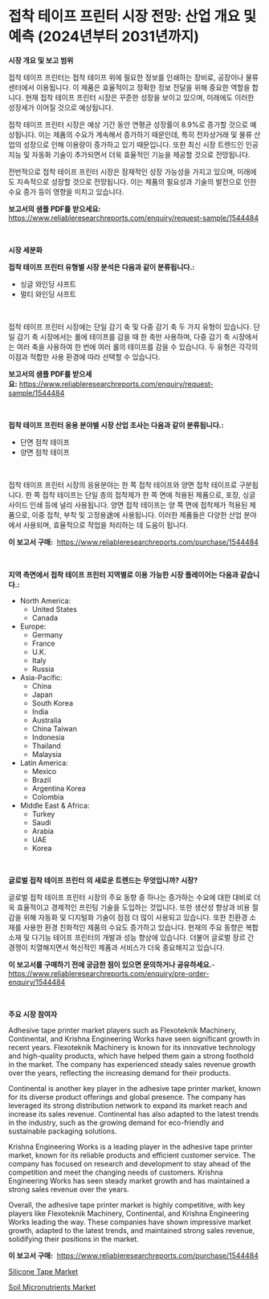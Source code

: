 <p><h1>접착 테이프 프린터 시장 전망: 산업 개요 및 예측 (2024년부터 2031년까지)</h1></p><p><strong>시장 개요 및 보고 범위</strong></p>
<p><p>접착 테이프 프린터는 접착 테이프 위에 필요한 정보를 인쇄하는 장비로, 공장이나 물류센터에서 이용됩니다. 이 제품은 효율적이고 정확한 정보 전달을 위해 중요한 역할을 합니다. 현재 접착 테이프 프린터 시장은 꾸준한 성장을 보이고 있으며, 미래에도 이러한 성장세가 이어질 것으로 예상됩니다. </p><p>접착 테이프 프린터 시장은 예상 기간 동안 연평균 성장률이 8.9%로 증가할 것으로 예상됩니다. 이는 제품의 수요가 계속해서 증가하기 때문인데, 특히 전자상거래 및 물류 산업의 성장으로 인해 이용량이 증가하고 있기 때문입니다. 또한 최신 시장 트렌드인 인공지능 및 자동화 기술이 추가되면서 더욱 효율적인 기능을 제공할 것으로 전망됩니다. </p><p>전반적으로 접착 테이프 프린터 시장은 잠재적인 성장 가능성을 가지고 있으며, 미래에도 지속적으로 성장할 것으로 전망됩니다. 이는 제품의 필요성과 기술의 발전으로 인한 수요 증가 등이 영향을 미치고 있습니다.</p></p>
<p><strong>보고서의 샘플 PDF를 받으세요:</strong> <a href="https://www.reliableresearchreports.com/enquiry/request-sample/1544484">https://www.reliableresearchreports.com/enquiry/request-sample/1544484</a></p>
<p>&nbsp;</p>
<p><strong>시장 세분화</strong></p>
<p><strong>접착 테이프 프린터 유형별 시장 분석은 다음과 같이 분류됩니다.:</strong></p>
<p><ul><li>싱글 와인딩 샤프트</li><li>멀티 와인딩 샤프트</li></ul></p>
<p>&nbsp;</p>
<p><p>접착 테이프 프린터 시장에는 단일 감기 축 및 다중 감기 축 두 가지 유형이 있습니다. 단일 감기 축 시장에서는 롤에 테이프를 감을 때 한 축만 사용하며, 다중 감기 축 시장에서는 여러 축을 사용하여 한 번에 여러 롤의 테이프를 감을 수 있습니다. 두 유형은 각각의 이점과 적합한 사용 환경에 따라 선택할 수 있습니다.</p></p>
<p><strong>보고서의 샘플 PDF를 받으세요:</strong>&nbsp;<a href="https://www.reliableresearchreports.com/enquiry/request-sample/1544484">https://www.reliableresearchreports.com/enquiry/request-sample/1544484</a></p>
<p>&nbsp;</p>
<p><strong> 접착 테이프 프린터 응용 분야별 시장 산업 조사는 다음과 같이 분류됩니다.:</strong></p>
<p><ul><li>단면 점착 테이프</li><li>양면 점착 테이프</li></ul></p>
<p>&nbsp;</p>
<p><p>접착 테이프 프린터 시장의 응용분야는 한 쪽 접착 테이프와 양면 접착 테이프로 구분됩니다. 한 쪽 접착 테이프는 단일 층의 접착제가 한 쪽 면에 적용된 제품으로, 포장, 싱글사이드 인쇄 등에 널리 사용됩니다. 양면 접착 테이프는 양 쪽 면에 접착제가 적용된 제품으로, 이중 접착, 부착 및 고정용途에 사용됩니다. 이러한 제품들은 다양한 산업 분야에서 사용되며, 효율적으로 작업을 처리하는 데 도움이 됩니다.</p></p>
<p><strong>이 보고서 구매:</strong>&nbsp; <a href="https://www.reliableresearchreports.com/purchase/1544484">https://www.reliableresearchreports.com/purchase/1544484</a></p>
<p>&nbsp;</p>
<p><strong>지역 측면에서 접착 테이프 프린터 지역별로 이용 가능한 시장 플레이어는 다음과 같습니다.:</strong></p>
<p><ul>
    <li>
        North America:
        <ul>
            <li>United States</li>
            <li>Canada</li>
        </ul>
    </li>
    <li>
        Europe:
        <ul>
            <li>Germany</li>
            <li>France</li>
            <li>U.K.</li>
            <li>Italy</li>
            <li>Russia</li>
        </ul>
    </li>
    <li>
        Asia-Pacific:
        <ul>
            <li>China</li>
            <li>Japan</li>
            <li>South Korea</li>
            <li>India</li>
            <li>Australia</li>
            <li>China Taiwan</li>
            <li>Indonesia</li>
            <li>Thailand</li>
            <li>Malaysia</li>
        </ul>
    </li>
    <li>
        Latin America:
        <ul>
            <li>Mexico</li>
            <li>Brazil</li>
            <li>Argentina Korea</li>
            <li>Colombia</li>
        </ul>
    </li>
    <li>
        Middle East & Africa:
        <ul>
            <li>Turkey</li>
            <li>Saudi</li>
            <li>Arabia</li>
            <li>UAE</li>
            <li>Korea</li>
        </ul>
    </li>
    </ul></p>
<p>&nbsp;</p>
<p><strong>글로벌 접착 테이프 프린터 의 새로운 트렌드는 무엇입니까? 시장?</strong></p>
<p><p>글로벌 접착 테이프 프린터 시장의 주요 동향 중 하나는 증가하는 수요에 대한 대비로 더욱 효율적이고 경제적인 프린팅 기술을 도입하는 것입니다. 또한 생산성 향상과 비용 절감을 위해 자동화 및 디지털화 기술이 점점 더 많이 사용되고 있습니다. 또한 친환경 소재를 사용한 환경 친화적인 제품의 수요도 증가하고 있습니다. 현재의 주요 동향은 복합 소재 및 다기능 테이프 프린터의 개발과 성능 향상에 있습니다. 더불어 글로벌 장르 간 경쟁이 치열해지면서 혁신적인 제품과 서비스가 더욱 중요해지고 있습니다.</p></p>
<p><strong>이 보고서를 구매하기 전에 궁금한 점이 있으면 문의하거나 공유하세요.</strong>- <a href="https://www.reliableresearchreports.com/enquiry/pre-order-enquiry/1544484">https://www.reliableresearchreports.com/enquiry/pre-order-enquiry/1544484</a></p>
<p>&nbsp;</p>
<p><strong>주요 시장 참여자</strong></p>
<p><p>Adhesive tape printer market players such as Flexoteknik Machinery, Continental, and Krishna Engineering Works have seen significant growth in recent years. Flexoteknik Machinery is known for its innovative technology and high-quality products, which have helped them gain a strong foothold in the market. The company has experienced steady sales revenue growth over the years, reflecting the increasing demand for their products.</p><p>Continental is another key player in the adhesive tape printer market, known for its diverse product offerings and global presence. The company has leveraged its strong distribution network to expand its market reach and increase its sales revenue. Continental has also adapted to the latest trends in the industry, such as the growing demand for eco-friendly and sustainable packaging solutions.</p><p>Krishna Engineering Works is a leading player in the adhesive tape printer market, known for its reliable products and efficient customer service. The company has focused on research and development to stay ahead of the competition and meet the changing needs of customers. Krishna Engineering Works has seen steady market growth and has maintained a strong sales revenue over the years.</p><p>Overall, the adhesive tape printer market is highly competitive, with key players like Flexoteknik Machinery, Continental, and Krishna Engineering Works leading the way. These companies have shown impressive market growth, adapted to the latest trends, and maintained strong sales revenue, solidifying their positions in the market.</p></p>
<p><strong>이 보고서 구매:</strong>&nbsp;&nbsp;<a href="https://www.reliableresearchreports.com/purchase/1544484">https://www.reliableresearchreports.com/purchase/1544484</a></p>
<p><p><a href="https://confirmed-shield-e13.notion.site/Silicone-Tape-Market-Size-Growth-and-Forecast-from-2024-2031-ea43651ff09d433b9c4906163b8267ab">Silicone Tape Market</a></p><p><a href="https://funky-papaya-cf4.notion.site/Soil-Micronutrients-Market-Research-Report-The-Key-To-Successful-Business-Strategy-Forecasted-for-P-86bf998b2f334e37a214722d56613b1f">Soil Micronutrients Market</a></p></p>
